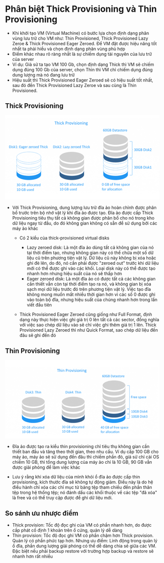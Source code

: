 # Phân biệt Thick Provisioning và Thin Provisioning 
- Khi khởi tạo VM (Virtual Machine) có bước lựa chọn định dạng phân vùng lưu trữ cho VM như: Thin Provisioned, Thick Provisioned Lazy Zeroe & Thick Provisioned Eager Zeroed. Để VM đặt được hiệu năng tốt nhất ta phải hiểu và chọn định dạng phân vùng phù hợp
- Điểm khác nhau rõ ràng nhất là sự chiếm dụng tài nguyên của lưu trữ của server
- Ví dụ: Giả sử ta tạo VM 100 Gb, chọn định dạng Thick thì VM sẽ chiếm dụng đúng 100 Gb của server, chọn Thin thì VM chỉ chiếm dụng đúng dung lượng mà nó đang lưu trữ
- Hiệu suất thì Thick Provisioned Eager Zeroed sẽ có hiệu suất tốt nhất, sau đó đến Thick Provisioned Lazy Zeroe và sau cùng là Thin Provisioned.

## Thick Provisioning

![](./images/thin-thick.png)

- Với Thick Provisioning, dung lượng lưu trữ đĩa ảo hoàn chỉnh được phân bổ trước trên bộ nhớ vật lý khi đĩa ảo được tạo. Đĩa ảo được cấp Thick Provisioning tiêu thụ tất cả không gian được phân bổ cho nó trong kho dữ liệu ngay từ đầu, do đó không gian không có sẵn để sử dụng bởi các máy ảo khác
	+ Có 2 kiểu của thick-provisioned virtual disks
		+ Lazy zeroed disk: Là một đĩa ảo dùng tất cả không gian của nó tại thời điểm tạo, nhưng không gian này có thể chứa một số dữ liệu cũ trên phương tiện vật lý. Dữ liệu cũ này không bị xóa hoặc ghi đè lên, do đó, nó cần phải được "zeroed out" trước khi dữ liệu mới có thể được ghi vào các khối. Loại disk này có thể được tạo nhanh hơn nhưng hiệu suất của nó sẽ thấp hơn
		+ Eager zeroed disk: Là một đĩa ảo có được tất cả các không gian cần thiết vẫn còn tại thời điểm tạo ra nó, và không gian bị xóa sạch mọi dữ liệu trước đó trên phương tiện vật lý. Việc tạo đĩa không mong muốn mất nhiều thời gian hơn vì các số 0 được ghi vào toàn bộ đĩa, nhưng hiệu suất của chúng nhanh hơn trong lần viết đầu tiên

	+ Thick Provisioned Eager Zeroed cũng giống như Full Format, định dạng này thực hiện việc ghi giá trị 0 lên tất cả các sector, đồng nghĩa với việc sao chép dữ liệu vào sẽ chỉ việc ghi thêm giá trị 1 lên. Thick Provisioned Lazy Zeroed thì như Quick Format, sao chép dữ liệu đến đâu sẽ ghi đến đó

## Thin Provisioning 

![](./images/thin.png)

- Đĩa ảo được tạo ra kiểu thin provisioning chỉ tiêu thụ không gian cần thiết ban đầu và tăng theo thời gian, theo nhu cầu. Ví dụ cấp 100 GB cho máy ảo, máy ảo sẽ sử dụng đến đâu thì chiếm phần đó, giả sử chỉ cài OS chiếm 10 GB, thì tổng dung lượng của máy ảo chỉ là 10 GB, 90 GB vẫn được giải phóng để làm việc khác

- Lưu ý rằng khi xóa dữ liệu của mình khỏi ổ đĩa ảo được cấp thin provisioning, kích thước đĩa sẽ không tự động giảm. Điều này là do hệ điều hành chỉ xóa các chỉ mục từ bảng tệp tham chiếu đến phần thân tệp trong hệ thống tệp; nó đánh dấu các khối thuộc về các tệp "đã xóa" là free và có thể truy cập được để ghi dữ liệu mới.

## So sánh ưu nhược điểm
- Thick provision: Tốc độ đọc ghi của VM có phần nhanh hơn, do được cấp phát cố định 1 khoản trên ổ cứng, quản lý dễ dàng 
- Thin provision: Tốc độ đọc ghi VM có phần chậm hơn Thick provision. Quản lý có phần phức tạp hơn. Nhưng ưu điểm: Linh động trong quản lý ổ đĩa, phần dung lượng giải phóng có thể dễ dàng chia sẻ giữa các VM. Đặc biệt nếu phải backup restore với trường hợp backup và restore sẽ nhanh hơn rất nhiều